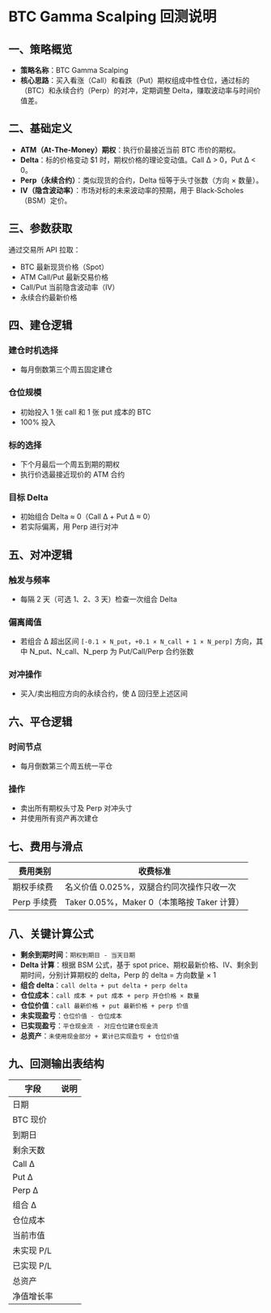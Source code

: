 # BTC Gamma Scalping 回测说明

## 一、策略概览

* **策略名称**：BTC Gamma Scalping
* **核心思路**：买入看涨（Call）和看跌（Put）期权组成中性仓位，通过标的（BTC）和永续合约（Perp）的对冲，定期调整 Delta，赚取波动率与时间价值差。

## 二、基础定义

* **ATM（At‑The‑Money）期权**：执行价最接近当前 BTC 市价的期权。
* **Delta**：标的价格变动 \$1 时，期权价格的理论变动值。Call Δ > 0，Put Δ < 0。
* **Perp（永续合约）**：类似现货的合约，Delta 恒等于头寸张数（方向 × 数量）。
* **IV（隐含波动率）**：市场对标的未来波动率的预期，用于 Black‑Scholes（BSM）定价。

## 三、参数获取

通过交易所 API 拉取：

* BTC 最新现货价格（Spot）
* ATM Call/Put 最新交易价格
* Call/Put 当前隐含波动率（IV）
* 永续合约最新价格

## 四、建仓逻辑

### 建仓时机选择

* 每月倒数第三个周五固定建仓

### 仓位规模

* 初始投入 1 张 call 和 1 张 put 成本的 BTC
* 100% 投入

### 标的选择

* 下个月最后一个周五到期的期权
* 执行价选最接近现价的 ATM 合约

### 目标 Delta

* 初始组合 Delta ≈ 0（Call Δ + Put Δ ≈ 0）
* 若实际偏离，用 Perp 进行对冲

## 五、对冲逻辑

### 触发与频率

* 每隔 2 天（可选 1、2、3 天）检查一次组合 Delta

### 偏离阈值

* 若组合 Δ 超出区间 `[-0.1 × N_put`，`+0.1 × N_call + 1 × N_perp]` 方向，其中 N\_put、N\_call、N\_perp 为 Put/Call/Perp 合约张数

### 对冲操作

* 买入/卖出相应方向的永续合约，使 Δ 回归至上述区间

## 六、平仓逻辑

### 时间节点

* 每月倒数第三个周五统一平仓

### 操作

* 卖出所有期权头寸及 Perp 对冲头寸
* 并使用所有资产再次建仓

## 七、费用与滑点

| 费用类别     | 收费标准                               |
| -------- | ---------------------------------- |
| 期权手续费    | 名义价值 0.025%，双腿合约同次操作只收一次           |
| Perp 手续费 | Taker 0.05%，Maker 0（本策略按 Taker 计算） |

## 八、关键计算公式

* **剩余到期时间**：`期权到期日 - 当天日期`
* **Delta 计算**：根据 BSM 公式，基于 spot price、期权最新价格、IV、剩余到期时间，分别计算期权的 delta，Perp 的 delta = 方向数量 × 1
* **组合 delta**：`call delta + put delta + perp delta`
* **仓位成本**：`call 成本 + put 成本 + perp 开仓价格 × 数量`
* **仓位价值**：`call 最新价格 + put 最新价格 + perp 价值`
* **未实现盈亏**：`仓位价值 - 仓位成本`
* **已实现盈亏**：`平仓现金流 - 对应仓位建仓现金流`
* **总资产**：`未使用现金部分 + 累计已实现盈亏 + 仓位价值`

## 九、回测输出表结构

| 字段      | 说明 |
| ------- | -- |
| 日期      |    |
| BTC 现价  |    |
| 到期日     |    |
| 剩余天数    |    |
| Call Δ  |    |
| Put Δ   |    |
| Perp Δ  |    |
| 组合 Δ    |    |
| 仓位成本    |    |
| 当前市值    |    |
| 未实现 P/L |    |
| 已实现 P/L |    |
| 总资产     |    |
| 净值增长率   |    |

